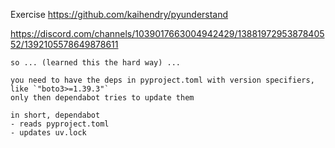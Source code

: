 Exercise https://github.com/kaihendry/pyunderstand

https://discord.com/channels/1039017663004942429/1388197295387840552/1392105578649878611

    so ... (learned this the hard way) ...

    you need to have the deps in pyproject.toml with version specifiers, like `"boto3>=1.39.3"`
    only then dependabot tries to update them

    in short, dependabot
    - reads pyproject.toml
    - updates uv.lock

